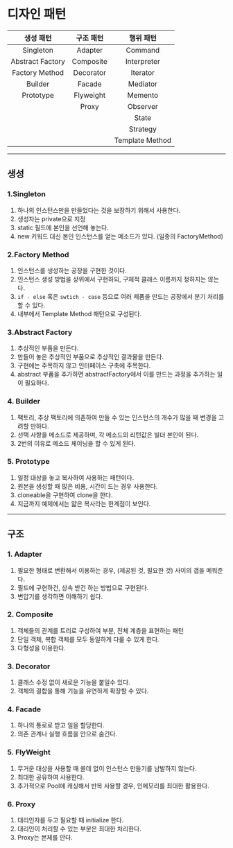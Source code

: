 # 디자인 패턴

|생성 패턴|구조 패턴|행위 패턴|
|:-------:|:-------:|:------:|
|Singleton|Adapter|Command|
|Abstract Factory| Composite| Interpreter|
|Factory Method| Decorator| Iterator|
|Builder|Facade|Mediator|
|Prototype|Flyweight|Memento|
|   |Proxy|Observer|
|   |   |State|
|   |   |Strategy|
|   |   |Template Method|


<hr/>

## 생성

### 1.Singleton
1. 하나의 인스턴스만을 만들었다는 것을 보장하기 위해서 사용한다.
2. 생성자는 private으로 지정
3. static 필드에 본인을 선언해 놓는다.
4. new 키워드 대신 본인 인스턴스를 얻는 메소드가 있다. (일종의 FactoryMethod)

### 2.Factory Method
1. 인스턴스를 생성하는 공장을 구현한 것이다.
2. 인스턴스 생성 방법을 상위에서 구현하되, 구체적 클래스 이름까지 정하지는 않는다.
3. `if - else` 혹은 `swtich - case` 등으로 여러 제품을 만드는 공장에서 분기 처리를 할 수 있다.
4. 내부에서 Template Method 패턴으로 구성된다.

### 3.Abstract Factory
1. 추상적인 부품을 만든다.
2. 만들어 놓은 추상적인 부품으로 추상적인 결과물을 만든다.
3. 구현에는 주목하지 않고 인터페이스 구축에 주목한다. 
4. abstract 부품을 추가하면 abstractFactory에서 이를 만드는 과정을 추가하는 일이 필요하다.

### 4. Builder
1. 팩토리, 추상 팩토리에 의존하여 만들 수 있는 인스턴스의 개수가 많을 때 변경을 고려할 만하다.
2. 선택 사항을 메소드로 제공하며, 각 메소드의 리턴값은 빌더 본인이 된다.
3. 2번의 이유로 메소드 체이닝을 할 수 있게 된다.

### 5. Prototype
1. 일정 대상을 놓고 복사하여 사용하는 패턴이다.
2. 원본을 생성할 때 많은 비용, 시간이 드는 경우 사용한다.
3. cloneable을 구현하여 clone을 한다.
4. 지금까지 예제에서는 얇은 복사라는 한계점이 보인다.


<hr/>

## 구조

### 1. Adapter
1. 필요한 형태로 변환해서 이용하는 경우, (제공된 것, 필요한 것) 사이의 갭을 메워준다.
2. 필드에 구현하건, 상속 받건 하는 방법으로 구현된다.
3. 변압기를 생각하면 이해하기 쉽다.

### 2. Composite
1. 객체들의 관계를 트리로 구성하여 부분, 전체 계층을 표현하는 패턴
2. 단일 객체, 복합 객체를 모두 동일하게 다룰 수 있게 한다.
3. 다형성을 이용한다.

### 3. Decorator
1. 클래스 수정 없이 새로운 기능을 붙일수 있다.
2. 객체의 결합을 통해 기능을 유연하게 확장할 수 있다.

### 4. Facade
1. 하나의 통로로 받고 일을 할당한다.
2. 의존 관계나 실행 흐름을 안으로 숨긴다.

### 5. FlyWeight
1. 무거운 대상을 사용할 때 쓸데 없이 인스턴스 만들기를 남발하지 않는다.
2. 최대한 공유하여 사용한다.
3. 추가적으로 Pool에 캐싱해서 반복 사용할 경우, 인메모리를 최대한 활용한다.

### 6. Proxy
1. 대리인자를 두고 필요할 때 initialize 한다.
2. 대리인이 처리할 수 있는 부분은 최대한 처리한다.
3. Proxy는 본체를 안다.
